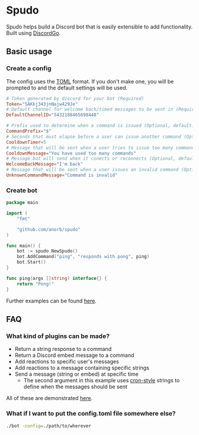 # Spudo
Spudo helps build a Discord bot that is easily extensible to add functionality. Built using [DiscordGo](https://github.com/bwmarrin/discordgo).

## Basic usage
### Create a config
The config uses the [TOML](https://github.com/toml-lang/toml) format. If you don't make one, you will be prompted to and the default settings will be used.
```toml
# Token generated by discord for your bot (Required)
Token="SAKkj343jnNajw429Je"
# Default channel for welcome back/timed messages to be sent in (Required)
DefaultChannelID="5432188465698448"

# Prefix used to determine when a command is issued (Optional, default: !)
CommandPrefix="$"
# Seconds that must elapse before a user can issue another command (Optional, default: 10)
CooldownTimer=5
# Message that will be sent when a user tries to issue too many commands in a short time (Optional, default: Too many commands at once!)
CooldownMessage="You have used too many commands"
# Message bot will send when it conects or reconnects (Optional, default: I'm back!)
WelcomeBackMessage="I'm back"
# Message that will be sent when a user issues an invalid command (Optional, default: Invalid command!)
UnknownCommandMessage="Command is invalid"
```
### Create bot
```go
package main

import (
	"fmt"

	"github.com/anorb/spudo"
)

func main() {
	bot := spudo.NewSpudo()
	bot.AddCommand("ping", "responds with pong", ping)
	bot.Start()
}

func ping(args []string) interface{} {
	return "Pong!"
}
```
Further examples can be found [here](./examples/bot/main.go).

## FAQ

### What kind of plugins can be made?

- Return a string response to a command
- Return a Discord embed message to a command
- Add reactions to specific user's messages
- Add reactions to a message containing specific strings
- Send a message (string or embed) at specific time
  - The second argument in this example uses [cron-style](https://en.wikipedia.org/wiki/Cron) strings to define when the messages should be sent

All of these are demonstrated [here](./examples/bot/main.go).

### What if I want to put the config.toml file somewhere else?
```sh
./bot -config=./path/to/wherever
```
